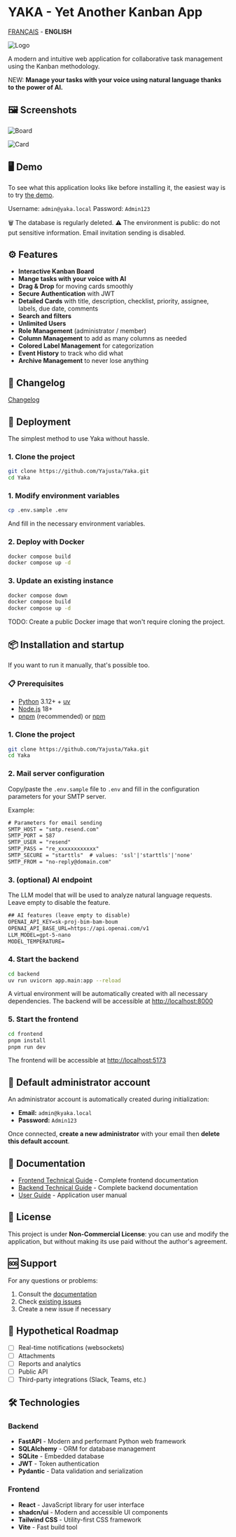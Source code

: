 # YAKA - Yet Another Kanban App

[FRANÇAIS](README.fr.md) - **ENGLISH**

![Logo](https://raw.githubusercontent.com/Yajusta/Yaka/refs/heads/main/frontend/public/yaka.ico)

A modern and intuitive web application for collaborative task management using the Kanban methodology.

NEW: **Manage your tasks with your voice using natural language thanks to the power of AI.**

## 🖼️ Screenshots

![Board](./docs/screenshot-001.png)

![Card](./docs/screenshot-002.png)

## 🖥️ Demo

To see what this application looks like before installing it, the easiest way is to try [the demo](https://yaka-demo.yajusta.fr/).

Username: `admin@yaka.local`
Password: `Admin123`

🗑️ The database is regularly deleted.
⚠️ The environment is public: do not put sensitive information.
Email invitation sending is disabled.

## ⚙️ Features

- **Interactive Kanban Board**
- **Mange tasks with your voice with AI**
- **Drag & Drop** for moving cards smoothly
- **Secure Authentication** with JWT
- **Detailed Cards** with title, description, checklist, priority, assignee, labels, due date, comments
- **Search and filters**
- **Unlimited Users**
- **Role Management** (administrator / member)
- **Column Management** to add as many columns as needed
- **Colored Label Management** for categorization
- **Event History** to track who did what
- **Archive Management** to never lose anything

## 📝 Changelog

[Changelog](CHANGELOG.md)

## 🚀 Deployment

The simplest method to use Yaka without hassle.

### 1. Clone the project

```bash
git clone https://github.com/Yajusta/Yaka.git
cd Yaka
```

### 1. Modify environment variables

```bash
cp .env.sample .env
```

And fill in the necessary environment variables.

### 2. Deploy with Docker

```bash
docker compose build
docker compose up -d
```

### 3. Update an existing instance

```bash
docker compose down
docker compose build
docker compose up -d
```

TODO: Create a public Docker image that won't require cloning the project.

## 📦 Installation and startup

If you want to run it manually, that's possible too.

### 📋 Prerequisites

- [Python](https://www.python.org/downloads/) 3.12+ + [uv](https://docs.astral.sh/uv/)
- [Node.js](https://nodejs.org/download) 18+
- [pnpm](https://pnpm.io/) (recommended) or [npm](https://www.npmjs.com/)

### 1. Clone the project

```bash
git clone https://github.com/Yajusta/Yaka.git
cd Yaka
```

### 2. Mail server configuration

Copy/paste the `.env.sample` file to `.env` and fill in the configuration parameters for your SMTP server.

Example:

```txt
# Parameters for email sending
SMTP_HOST = "smtp.resend.com"
SMTP_PORT = 587
SMTP_USER = "resend"
SMTP_PASS = "re_xxxxxxxxxxxx"
SMTP_SECURE = "starttls"  # values: 'ssl'|'starttls'|'none'
SMTP_FROM = "no-reply@domain.com"
```

### 3. (optional) AI endpoint

The LLM model that will be used to analyze natural language requests.
Leave empty to disable the feature.

```txt
## AI features (leave empty to disable)
OPENAI_API_KEY=sk-proj-bim-bam-boum
OPENAI_API_BASE_URL=https://api.openai.com/v1
LLM_MODEL=gpt-5-nano
MODEL_TEMPERATURE=
```

### 4. Start the backend

```bash
cd backend
uv run uvicorn app.main:app --reload
```

A virtual environment will be automatically created with all necessary dependencies.
The backend will be accessible at <http://localhost:8000>

### 5. Start the frontend

```bash
cd frontend
pnpm install
pnpm run dev
```

The frontend will be accessible at <http://localhost:5173>

## 👤 Default administrator account

An administrator account is automatically created during initialization:

- **Email:** `admin@kyaka.local`
- **Password:** `Admin123`

Once connected, **create a new administrator** with your email then **delete this default account**.

## 📖 Documentation

- [Frontend Technical Guide](docs/frontend-technical-documentation.md) - Complete frontend documentation
- [Backend Technical Guide](docs/backend-technical-documentation.md) - Complete backend documentation
- [User Guide](docs/user-guide.md) - Application user manual

## 📄 License

This project is under **Non-Commercial License**: you can use and modify the application, but without making its use paid without the author's agreement.

## 🆘 Support

For any questions or problems:

1. Consult the [documentation](docs/)
2. Check [existing issues](https://github.com/Yajusta/Yaka/issues)
3. Create a new issue if necessary

## 🔄 Hypothetical Roadmap

- [ ] Real-time notifications (websockets)
- [ ] Attachments
- [ ] Reports and analytics
- [ ] Public API
- [ ] Third-party integrations (Slack, Teams, etc.)

## 🛠️ Technologies

### Backend

- **FastAPI** - Modern and performant Python web framework
- **SQLAlchemy** - ORM for database management
- **SQLite** - Embedded database
- **JWT** - Token authentication
- **Pydantic** - Data validation and serialization

### Frontend

- **React** - JavaScript library for user interface
- **shadcn/ui** - Modern and accessible UI components
- **Tailwind CSS** - Utility-first CSS framework
- **Vite** - Fast build tool

